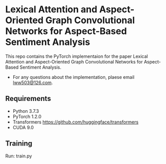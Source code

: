# Lexical Attention and Aspect-Oriented Graph Convolutional Networks for Aspect-Based Sentiment Analysis
This repo contains the PyTorch implementaion for the paper Lexical Attention and Aspect-Oriented Graph Convolutional Networks for Aspect-Based Sentiment Analysis.
* For any questions about the implementation, plaese email lww503@126.com.

## Requirements
* Python 3.7.3
* PyTorch 1.2.0
* Transformers https://github.com/huggingface/transformers
* CUDA 9.0

## Training
Run: train.py

